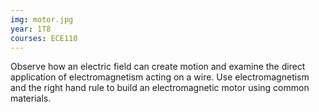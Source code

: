 ```yaml
---
img: motor.jpg
year: 1T8
courses: ECE110
---
```


Observe how an electric field can create motion and examine the direct application of electromagnetism acting on a wire. Use electromagnetism and the right hand rule to build an electromagnetic motor using common materials.
